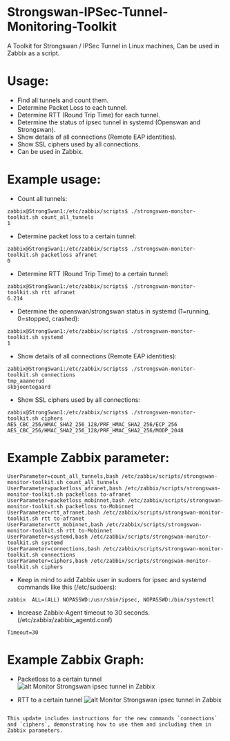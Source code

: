 # Strongswan-IPSec-Tunnel-Monitoring-Toolkit
A Toolkit for Strongswan / IPSec Tunnel in Linux machines, Can be used in Zabbix as a script.

# Usage:
- Find all tunnels and count them.
- Determine Packet Loss to each tunnel.
- Determine RTT (Round Trip Time) for each tunnel.
- Determine the status of ipsec tunnel in systemd (Openswan and Strongswan).
- Show details of all connections (Remote EAP identities).
- Show SSL ciphers used by all connections.
- Can be used in Zabbix.

# Example usage:
- Count all tunnels:
```
zabbix@StrongSwan1:/etc/zabbix/scripts$ ./strongswan-monitor-toolkit.sh count_all_tunnels
1
```

- Determine packet loss to a certain tunnel:
```
zabbix@StrongSwan1:/etc/zabbix/scripts$ ./strongswan-monitor-toolkit.sh packetloss afranet
0
```

- Determine RTT (Round Trip Time) to a certain tunnel:
```
zabbix@StrongSwan1:/etc/zabbix/scripts$ ./strongswan-monitor-toolkit.sh rtt afranet
6.214
```

- Determine the openswan/strongswan status in systemd (1=running, 0=stopped, crashed):
```
zabbix@StrongSwan1:/etc/zabbix/scripts$ ./strongswan-monitor-toolkit.sh systemd
1
```

- Show details of all connections (Remote EAP identities):
```
zabbix@StrongSwan1:/etc/zabbix/scripts$ ./strongswan-monitor-toolkit.sh connections
tmp_aaanerud
skbjoentegaard
```

- Show SSL ciphers used by all connections:
```
zabbix@StrongSwan1:/etc/zabbix/scripts$ ./strongswan-monitor-toolkit.sh ciphers
AES_CBC_256/HMAC_SHA2_256_128/PRF_HMAC_SHA2_256/ECP_256
AES_CBC_256/HMAC_SHA2_256_128/PRF_HMAC_SHA2_256/MODP_2048
```

# Example Zabbix parameter:
```
UserParameter=count_all_tunnels,bash /etc/zabbix/scripts/strongswan-monitor-toolkit.sh count_all_tunnels
UserParameter=packetloss_afranet,bash /etc/zabbix/scripts/strongswan-monitor-toolkit.sh packetloss to-afranet
UserParameter=packetloss_mobinnet,bash /etc/zabbix/scripts/strongswan-monitor-toolkit.sh packetloss to-Mobinnet
UserParameter=rtt_afranet,bash /etc/zabbix/scripts/strongswan-monitor-toolkit.sh rtt to-afranet
UserParameter=rtt_mobinnet,bash /etc/zabbix/scripts/strongswan-monitor-toolkit.sh rtt to-Mobinnet
UserParameter=systemd,bash /etc/zabbix/scripts/strongswan-monitor-toolkit.sh systemd
UserParameter=connections,bash /etc/zabbix/scripts/strongswan-monitor-toolkit.sh connections
UserParameter=ciphers,bash /etc/zabbix/scripts/strongswan-monitor-toolkit.sh ciphers
```
- Keep in mind to add Zabbix user in sudoers for ipsec and systemd commands like this (/etc/sudoers):
```
zabbix  ALL=(ALL) NOPASSWD:/usr/sbin/ipsec, NOPASSWD:/bin/systemctl
```

- Increase Zabbix-Agent timeout to 30 seconds. (/etc/zabbix/zabbix_agentd.conf)
```
Timeout=30
```

# Example Zabbix Graph:
- Packetloss to a certain tunnel
![alt Monitor Strongswan ipsec tunnel in Zabbix](https://github.com/danitfk/Strongswan-IPSec-Tunnel-Monitoring-Toolkit/blob/master/graph.png?raw=true)

- RTT to a certain tunnel
![alt Monitor Strongswan ipsec tunnel in Zabbix](https://github.com/danitfk/Strongswan-IPSec-Tunnel-Monitoring-Toolkit/blob/master/graph2.jpg?raw=true)
```

This update includes instructions for the new commands `connections` and `ciphers`, demonstrating how to use them and including them in Zabbix parameters.
